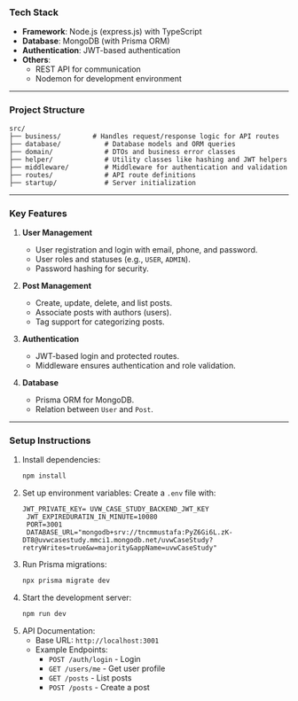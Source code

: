 ### **Tech Stack**
- **Framework**: Node.js (express.js) with TypeScript
- **Database**: MongoDB (with Prisma ORM)
- **Authentication**: JWT-based authentication
- **Others**:
  - REST API for communication
  - Nodemon for development environment

---

### **Project Structure**
```
src/
├── business/        # Handles request/response logic for API routes
├── database/           # Database models and ORM queries
├── domain/             # DTOs and business error classes
├── helper/             # Utility classes like hashing and JWT helpers
├── middleware/         # Middleware for authentication and validation
├── routes/             # API route definitions
├── startup/            # Server initialization          
```

---

### **Key Features**
1. **User Management**
   - User registration and login with email, phone, and password.
   - User roles and statuses (e.g., `USER`, `ADMIN`).
   - Password hashing for security.

2. **Post Management**
   - Create, update, delete, and list posts.
   - Associate posts with authors (users).
   - Tag support for categorizing posts.

3. **Authentication**
   - JWT-based login and protected routes.
   - Middleware ensures authentication and role validation.

4. **Database**
   - Prisma ORM for MongoDB.
   - Relation between `User` and `Post`.

---

### **Setup Instructions**
1. Install dependencies:
   ```bash
   npm install
   ```
2. Set up environment variables:
   Create a `.env` file with:
   ```
   JWT_PRIVATE_KEY= UVW_CASE_STUDY_BACKEND_JWT_KEY
    JWT_EXPIREDURATIN_IN_MINUTE=10080
    PORT=3001
    DATABASE_URL="mongodb+srv://tncmmustafa:PyZ6Gi6L.zK-DT8@uvwcasestudy.mmci1.mongodb.net/uvwCaseStudy?retryWrites=true&w=majority&appName=uvwCaseStudy"

   ```
3. Run Prisma migrations:
   ```bash
   npx prisma migrate dev
   ```
4. Start the development server:
   ```bash
   npm run dev
   ```
5. API Documentation:
   - Base URL: `http://localhost:3001`
   - Example Endpoints:
     - `POST /auth/login` - Login
     - `GET /users/me` - Get user profile
     - `GET /posts` - List posts
     - `POST /posts` - Create a post
